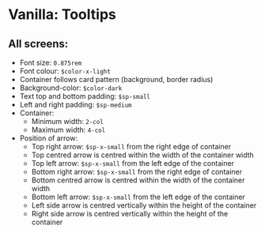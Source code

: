 # Vanilla: Tooltips

## All screens:
- Font size: `0.875rem`
- Font colour: `$color-x-light`
- Container follows card pattern (background, border radius)
- Background-color: `$color-dark`
- Text top and bottom padding: `$sp-small`
- Left and right padding: `$sp-medium`
- Container:
  - Minimum width: `2-col`
  - Maximum width: `4-col`
- Position of arrow:
  - Top right arrow: `$sp-x-small` from the right edge of container
  - Top centred arrow is centred within the width of the container width
  - Top left arrow: `$sp-x-small` from the left edge of the container
  - Bottom right arrow: `$sp-x-small` from the right edge of container
  - Bottom centred arrow is centred within the width of the container width
  - Bottom left arrow: `$sp-x-small` from the left edge of the container
  - Left side arrow is centred vertically within the height of the container
  - Right side arrow is centred vertically within the height of the container
